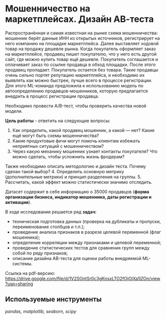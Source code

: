 # Мошенничество на маркетплейсах. Дизайн АВ-теста

Распространённая и самая известная на рынке схема мошенничества: мошенник берёт данные ИНН из открытых источников, регистрирует на него компанию на площадке маркетплейса. Далее выставляет ходовой товар на продажу дешевле рынка. Когда покупатель оформляет заказ на маркетплейсе, продавец пишет покупателю, что у него есть другой сайт, где можно купить товар ещё дешевле. Покупатель соглашается и оплачивает заказ по ссылке продавца в обход площадки. После этого продавец пропадает. Покупатель остается без товара. Такие продавцы очень сильно портят репутацию маркетплейса, и необходимо их выявлять как можно быстрее, лучше всего в процессе регистрации.
Для этого ML-команда предложила к использованию модель по автоопределению продавцов-мошенников, которую предлагается внедрить в процесс регистрации продавца.

Необходимо провести A/B-тест, чтобы проверить качества новой модели.

**Цель работы** - ответить на следующие вопросы:

1. Как определить, какой продавец мошенник, а какой — нет? Какие ещё могут быть схемы мошенничества?
2. Какие продуктовые фичи могут помочь клиентам избежать неприятных ситуаций с мошенничеством?
3. Через какую механику мошенник узнает контакты покупателя? Что можно сделать, чтобы усложнить жизнь фродерам?

Также необходимо описать методологию и дизайн теста. Почему сделан такой выбор?
4. Определить основную метрику (дополнительные метрики) и принцип разделения на группы.
5. Рассчитать, какой эффект можно статистически значимо отследить.

Датасет содержит в себе информацию о 35000 продавцов (**форма организации бизнеса, индикатор мошенника, даты регистрации и активации**).

В ходе исследования решается ряд **задач**:
- техническая подготовка данных (проверка на дубликаты и пропуски, переименование столбцов и т.п.);
- проведение анализа признаков в разрезе целевой переменной (флаг мошенника);
- определение корреляции между признаками и целевой переменной;
- проведение статистических тестов для сравнения групп между собой по ряду признаков;
- описание дизайна АВ-теста для оценки работы внедряемой ML-системы.

Ссылка на pdf-версию: https://drive.google.com/file/d/1V2SOntSr0c3gKnsxLTO2fOjOiXa1IZOn/view?usp=sharing

## Используемые инструменты
*pandas, matplotlib, seaborn, scipy*
